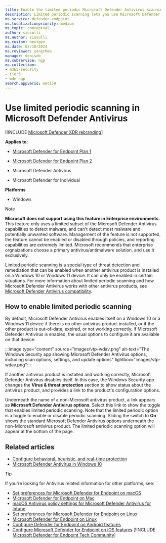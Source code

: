```yaml
---
title: Enable the limited periodic Microsoft Defender Antivirus scanning feature
description: Limited periodic scanning lets you use Microsoft Defender Antivirus in addition to your other installed AV providers
ms.service: defender-endpoint
ms.localizationpriority: medium
ms.topic: conceptual
author: siosulli
ms.author: siosulli
ms.custom: nextgen
ms.date: 02/18/2024
ms.reviewer: yongrhee
manager: deniseb
ms.subservice: ngp
ms.collection: 
- m365-security
- tier3
- mde-ngp
search.appverid: met150
---
```



# Use limited periodic scanning in Microsoft Defender Antivirus

[!INCLUDE [Microsoft Defender XDR rebranding](../includes/microsoft-defender.md)]


**Applies to:**

- [Microsoft Defender for Endpoint Plan 1](https://go.microsoft.com/fwlink/p/?linkid=2154037)
- [Microsoft Defender for Endpoint Plan 2](https://go.microsoft.com/fwlink/p/?linkid=2154037)
- Microsoft Defender Antivirus

- Microsoft Defender for Individual

**Platforms**
- Windows

> [!NOTE]  
> **Microsoft does not support using this feature in Enterprise environments.** This feature only uses a limited subset of the Microsoft Defender Antivirus capabilities to detect malware, and can't detect most malware and potentially unwanted software. Management of the feature is not supported, the feature cannot be enabled or disabled through policies, and reporting capabilities are extremely limited. Microsoft recommends that enterprise orgnaizations choose a primary antivirus/antimalware solution, and use it exclusively. 

Limited periodic scanning is a special type of threat detection and remediation that can be enabled when another antivirus product is installed on a Windows 10 or Windows 11 device. It can only be enabled in certain situations. For more information about limited periodic scanning and how Microsoft Defender Antivirus works with other antivirus products, see [Microsoft Defender Antivirus compatibility](microsoft-defender-antivirus-compatibility.md).

## How to enable limited periodic scanning

By default, Microsoft Defender Antivirus enables itself on a Windows 10 or a Windows 11 device if there is no other antivirus product installed, or if the other product is out-of-date, expired, or not working correctly. If Microsoft Defender Antivirus is enabled, the usual options to configure it are available on that device:

:::image type="content" source="images/vtp-wdav.png" alt-text="The Windows Security app showing Microsoft Defender Antivirus options, including scan options, settings, and update options" lightbox="images/vtp-wdav.png":::

If another antivirus product is installed and working correctly, Microsoft Defender Antivirus disables itself. In this case, the Windows Security app changes the **Virus & threat protection** section to show status about the antivirus product, and provides a link to the product's configuration options. 

Underneath the name of a non-Microsoft antivirus product, a link appears as **Microsoft Defender Antivirus options**. Select this link to show the toggle that enables limited periodic scanning. Note that the limited periodic option is a toggle to enable or disable periodic scanning. Sliding the switch to **On** shows the standard Microsoft Defender Antivirus options underneath the non-Microsoft antivirus product. The limited periodic scanning option will appear at the bottom of the page.

## Related articles

- [Configure behavioral, heuristic, and real-time protection](configure-protection-features-microsoft-defender-antivirus.md)
- [Microsoft Defender Antivirus in Windows 10](microsoft-defender-antivirus-in-windows-10.md)

> [!TIP]
> If you're looking for Antivirus related information for other platforms, see:
> - [Set preferences for Microsoft Defender for Endpoint on macOS](mac-preferences.md)
> - [Microsoft Defender for Endpoint on Mac](microsoft-defender-endpoint-mac.md)
> - [macOS Antivirus policy settings for Microsoft Defender Antivirus for Intune](/mem/intune/protect/antivirus-microsoft-defender-settings-macos)
> - [Set preferences for Microsoft Defender for Endpoint on Linux](linux-preferences.md)
> - [Microsoft Defender for Endpoint on Linux](microsoft-defender-endpoint-linux.md)
> - [Configure Defender for Endpoint on Android features](android-configure.md)
> - [Configure Microsoft Defender for Endpoint on iOS features](ios-configure-features.md)
[!INCLUDE [Microsoft Defender for Endpoint Tech Community](../includes/defender-mde-techcommunity.md)]
